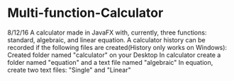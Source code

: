 # Multi-function-Calculator
8/12/16
A calculator made in JavaFX with, currently, three functions: standard, algebraic, and linear equation.
A calculator history can be recorded if the following files are created(History only works on Windows):
  Created folder named "calculator" on your Desktop
    In calculator create a folder named "equation" and a text file named "algebraic"
      In equation, create two text files: "Single" and "Linear"
